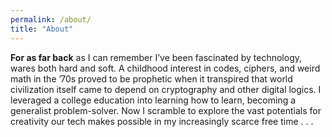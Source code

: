 ```yaml
---
permalink: /about/
title: "About"
---
```


**For as far back** as I can remember I’ve been fascinated by technology, wares both hard and soft. A childhood interest in codes, ciphers, and weird math in the ’70s proved to be prophetic when it transpired that world civilization itself came to depend on cryptography and other digital logics. I leveraged a college education into learning how to learn, becoming a generalist problem-solver. Now I scramble to explore the vast potentials for creativity our tech makes possible in my increasingly scarce free time . . .

